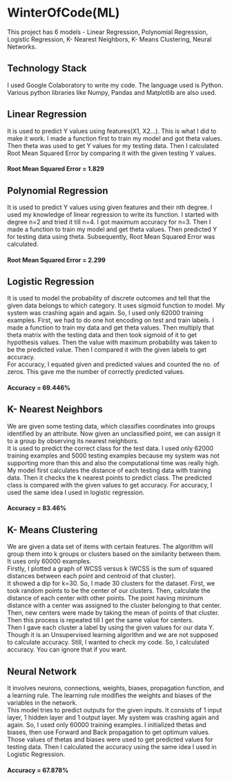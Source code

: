 # WinterOfCode(ML)
This project has 6 models - Linear Regression, Polynomial Regression, Logistic Regression, K- Nearest Neighbors, K- Means Clustering, Neural Networks.  
## Technology Stack
I used Google Colaboratory to write my code. The language used is Python. Various python libraries like Numpy, Pandas and Matplotlib are also used.
## Linear Regression
It is used to predict Y values using features(X1, X2…). This is what I did to make it work.
I made a function first to train my model and got theta values. Then theta was used to get Y values for my testing data. Then I calculated Root Mean Squared Error by comparing it with the given testing Y values.
#### Root Mean Squared Error = 1.829
## Polynomial Regression
It is used to predict Y values using given features and their nth degree. I used my knowledge of linear regression to write its function. I started with degree n=2 and tried it till n=4. I got maximum accuracy for n=3. Then I made a function to train my model and get theta values. Then predicted Y for testing data using theta. Subsequently, Root Mean Squared Error was calculated. 
#### Root Mean Squared Error = 2.299
## Logistic Regression
It is used to model the probability of discrete outcomes and tell that the given data belongs to which category. It uses sigmoid function to model. My system was crashing again and again. So, I used only 62000 training examples. First, we had to do one hot encoding on test and train labels. I made a function to train my data and get theta values. Then multiply that theta matrix with the testing data and then took sigmoid of it to get hypothesis values. Then the value with maximum probability was taken to be the predicted value. Then I compared it with the given labels to get accuracy. <br />
For accuracy, I equated given and predicted values and counted the no. of zeros. This gave me the number of correctly predicted values.
#### Accuracy = 69.446%
## K- Nearest Neighbors
We are given some testing data, which classifies coordinates into groups identified by an attribute. Now given an unclassified point, we can assign it to a group by observing its nearest neighbors.<br />
It is used to predict the correct class for the test data. I used only 62000 training examples and 5000 testing examples because my system was not supporting more than this and also the computational time was really high. My model first calculates the distance of each testing data with training data. Then it checks the k nearest points to predict class. The predicted class is compared with the given values to get accuracy. For accuracy, I used the same idea I used in logistic regression.
#### Accuracy = 83.46%
## K- Means Clustering
We are given a data set of items with certain features. The algorithm will  group them into k groups or clusters based on the similarity between them. It uses only 60000 examples. <br />
Firstly, I plotted a graph of WCSS versus k (WCSS is the sum of squared distances between each point and centroid of that cluster).<br />
It showed a dip for k=30. So, I made 30 clusters for the dataset. First, we took random points to be the center of our clusters. Then, calculate the distance of each center with other points. The point having minimum distance with a center was assigned to the cluster belonging to that center. Then, new centers were made by taking the mean of points of that cluster. Then this process is repeated till I get the same value for centers.<br />
Then I gave each cluster a label by using the given values for our data Y. Though it is an Unsupervised learning algorithm and we are not supposed to calculate accuracy. Still, I wanted to check my code. So, I calculated accuracy. You can ignore that if you want.

## Neural Network
It involves neurons, connections, weights, biases, propagation function, and a learning rule. The learning rule modifies the weights and biases of the variables in the network.<br />
This model tries to predict outputs for the given inputs. It consists of 1 input layer, 1 hidden layer and 1 output layer. My system was crashing again and again. So, I used only 60000 training examples. I initialized thetas and biases, then use Forward and Back propagation to get optimum values. Those values of thetas and biases were used to get predicted values for testing data. Then I calculated the accuracy using the same idea I used in Logistic Regression.
#### Accuracy = 67.878%
